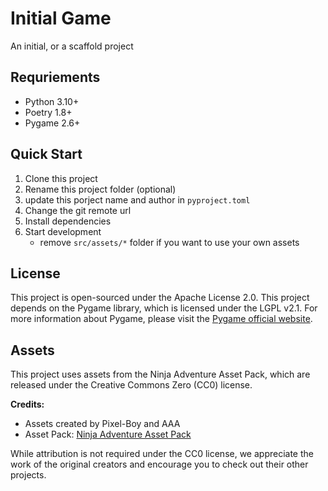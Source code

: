 # Initial Game

An initial, or a scaffold project

## Requriements

- Python 3.10+
- Poetry 1.8+
- Pygame 2.6+

## Quick Start

1. Clone this project
2. Rename this project folder (optional)
3. update this porject name and author in `pyproject.toml`
4. Change the git remote url
5. Install dependencies
6. Start development
    - remove `src/assets/*` folder if you want to use your own assets

## License

This project is open-sourced under the Apache License 2.0.
This project depends on the Pygame library, which is licensed under the LGPL v2.1.
For more information about Pygame, please visit the [Pygame official website](https://www.pygame.org).

## Assets

This project uses assets from the Ninja Adventure Asset Pack, which are released under the Creative Commons Zero (CC0) license.

**Credits:**

- Assets created by Pixel-Boy and AAA
- Asset Pack: [Ninja Adventure Asset Pack](https://pixel-boy.itch.io/ninja-adventure-asset-pack)

While attribution is not required under the CC0 license, we appreciate the work of the original creators and encourage you to check out their other projects.
